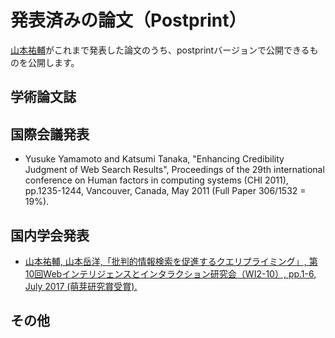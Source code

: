 # 発表済みの論文（Postprint）
[山本祐輔](http://hontolab.org/)がこれまで発表した論文のうち、postprintバージョンで公開できるものを公開します。


## 学術論文誌


## 国際会議発表
- Yusuke Yamamoto and Katsumi Tanaka, "Enhancing Credibility Judgment of Web Search Results", Proceedings of the 29th international conference on Human factors in computing systems (CHI 2011), pp.1235-1244, Vancouver, Canada, May 2011 (Full Paper 306/1532 = 19%).

## 国内学会発表
- [山本祐輔, 山本岳洋,「批判的情報検索を促進するクエリプライミング」, 第10回Webインテリジェンスとインタラクション研究会（WI2-10）, pp.1-6, July 2017 (萌芽研究賞受賞).](https://github.com/trycycle/postprint-paper/raw/master/content/WI2-2017-No-10.pdf)


## その他

